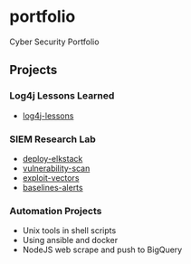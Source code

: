 # portfolio
Cyber Security Portfolio

## Projects
### Log4j Lessons Learned
* [log4j-lessons](https://github.com/robforee/log4j-lessons)
### SIEM Research Lab
* [deploy-elkstack](https://github.com/robforee/deploy-elkstack)
* [vulnerability-scan](https://github.com/robforee/vulnerability-scans)
* [exploit-vectors](https://github.com/robforee/exploit-vectors)
* [baselines-alerts](https://github.com/robforee/baselines-alerts)

### Automation Projects
* Unix tools in shell scripts
* Using ansible and docker 
* NodeJS web scrape and push to BigQuery
